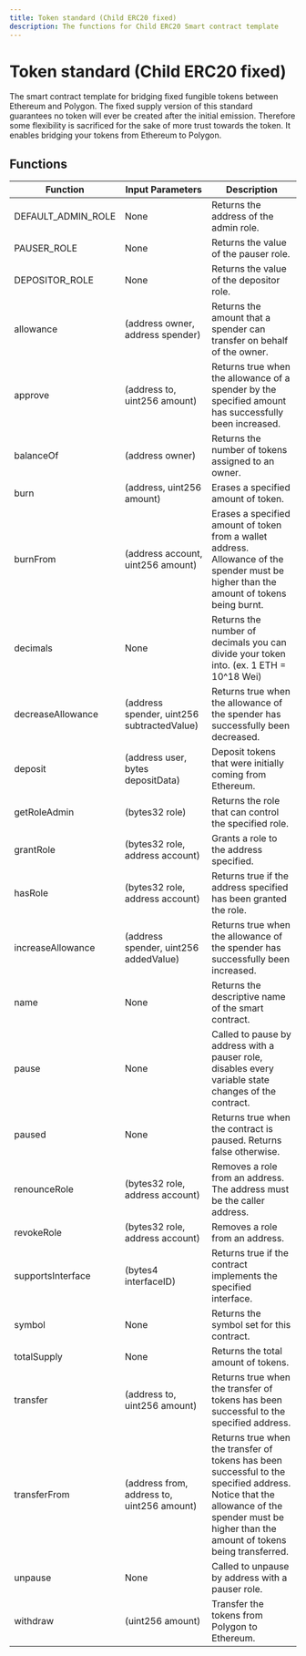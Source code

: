 ```yaml
---
title: Token standard (Child ERC20 fixed)
description: The functions for Child ERC20 Smart contract template
---
```


# Token standard (Child ERC20 fixed)

The smart contract template for bridging fixed fungible tokens between Ethereum and Polygon. The fixed supply version of this standard guarantees no token will ever be created after the initial emission. Therefore some flexibility is sacrificed for the sake of more trust towards the token. It enables bridging your tokens from Ethereum to Polygon.

## Functions

| Function           | Input Parameters                           | Description                                                                                                                                                                                 |
| ------------------ | ------------------------------------------ | ------------------------------------------------------------------------------------------------------------------------------------------------------------------------------------------- |
| DEFAULT_ADMIN_ROLE | None                                       | Returns the address of the admin role.                                                                                                                                                      |
| PAUSER_ROLE        | None                                       | Returns the value of the pauser role.                                                                                                                                                       |
| DEPOSITOR_ROLE     | None                                       | Returns the value of the depositor role.                                                                                                                                                    |
| allowance          | (address owner, address spender)           | Returns the amount that a spender can transfer on behalf of the owner.                                                                                                                      |
| approve            | (address to, uint256 amount)               | Returns true when the allowance of a spender by the specified amount has successfully been increased.                                                                                       |
| balanceOf          | (address owner)                            | Returns the number of tokens assigned to an owner.                                                                                                                                          |
| burn               | (address, uint256 amount)                  | Erases a specified amount of token.                                                                                                                                                         |
| burnFrom           | (address account, uint256 amount)          | Erases a specified amount of token from a wallet address. Allowance of the spender must be higher than the amount of tokens being burnt.                                                    |
| decimals           | None                                       | Returns the number of decimals you can divide your token into. (ex. 1 ETH = 10^18 Wei)                                                                                                      |
| decreaseAllowance  | (address spender, uint256 subtractedValue) | Returns true when the allowance of the spender has successfully been decreased.                                                                                                             |
| deposit            | (address user, bytes depositData)          | Deposit tokens that were initially coming from Ethereum.                                                                                                                                    |
| getRoleAdmin       | (bytes32 role)                             | Returns the role that can control the specified role.                                                                                                                                       |
| grantRole          | (bytes32 role, address account)            | Grants a role to the address specified.                                                                                                                                                     |
| hasRole            | (bytes32 role, address account)            | Returns true if the address specified has been granted the role.                                                                                                                            |
| increaseAllowance  | (address spender, uint256 addedValue)      | Returns true when the allowance of the spender has successfully been increased.                                                                                                             |
| name               | None                                       | Returns the descriptive name of the smart contract.                                                                                                                                         |
| pause              | None                                       | Called to pause by address with a pauser role, disables every variable state changes of the contract.                                                                                       |
| paused             | None                                       | Returns true when the contract is paused. Returns false otherwise.                                                                                                                          |
| renounceRole       | (bytes32 role, address account)            | Removes a role from an address. The address must be the caller address.                                                                                                                     |
| revokeRole         | (bytes32 role, address account)            | Removes a role from an address.                                                                                                                                                             |
| supportsInterface  | (bytes4 interfaceID)                       | Returns true if the contract implements the specified interface.                                                                                                                            |
| symbol             | None                                       | Returns the symbol set for this contract.                                                                                                                                                   |
| totalSupply        | None                                       | Returns the total amount of tokens.                                                                                                                                                         |
| transfer           | (address to, uint256 amount)               | Returns true when the transfer of tokens has been successful to the specified address.                                                                                                      |
| transferFrom       | (address from, address to, uint256 amount) | Returns true when the transfer of tokens has been successful to the specified address. Notice that the allowance of the spender must be higher than the amount of tokens being transferred. |
| unpause            | None                                       | Called to unpause by address with a pauser role.                                                                                                                                            |
| withdraw           | (uint256 amount)                           | Transfer the tokens from Polygon to Ethereum.                                                                                                                                               |
